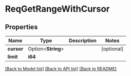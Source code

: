 # ReqGetRangeWithCursor

## Properties

Name | Type | Description | Notes
------------ | ------------- | ------------- | -------------
**cursor** | Option<**String**> |  | [optional]
**limit** | **i64** |  | 

[[Back to Model list]](../README.md#documentation-for-models) [[Back to API list]](../README.md#documentation-for-api-endpoints) [[Back to README]](../README.md)


